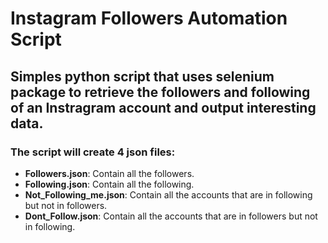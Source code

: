 # Instagram Followers Automation Script

## Simples python script that uses selenium package to retrieve the followers and following of an Instragram account and output interesting data.

### The script will create 4 json files:
- **Followers.json**: Contain all the followers.
- **Following.json**: Contain all the following.
- **Not_Following_me.json**: Contain all the accounts that are in following but not in followers.
- **Dont_Follow.json**: Contain all the accounts that are in followers but not in following.
